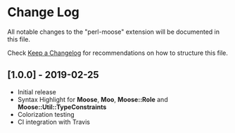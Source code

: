 # Change Log
All notable changes to the "perl-moose" extension will be documented in this file.

Check [Keep a Changelog](http://keepachangelog.com/) for recommendations on how to structure this file.

## [1.0.0] - 2019-02-25

- Initial release
- Syntax Highlight for **Moose**, **Moo**, **Moose::Role** and **Moose::Util::TypeConstraints**
- Colorization testing
- CI integration with Travis
